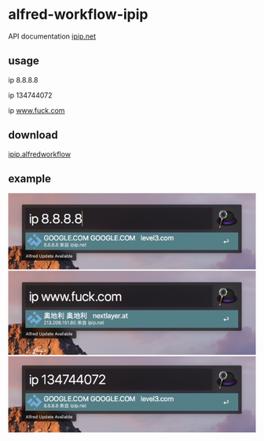 # alfred-workflow-ipip

API documentation [ipip.net](https://www.ipip.net/support/api.html)

## usage

ip 8.8.8.8

ip 134744072

ip www.fuck.com

## download

[ipip.alfredworkflow](https://github.com/Demired/ipip-alfred-workflow/releases/download/v1.1/ipip.alfredworkflow)

## example

![1](example/one.png)
![2](example/two.png)
![3](example/three.png)